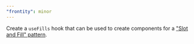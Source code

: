 ```yaml
---
"frontity": minor
---
```


Create a `useFills` hook that can be used to create <Slot/> components for a ["Slot and Fill" pattern](https://community.frontity.org/t/slot-and-fill/895).
